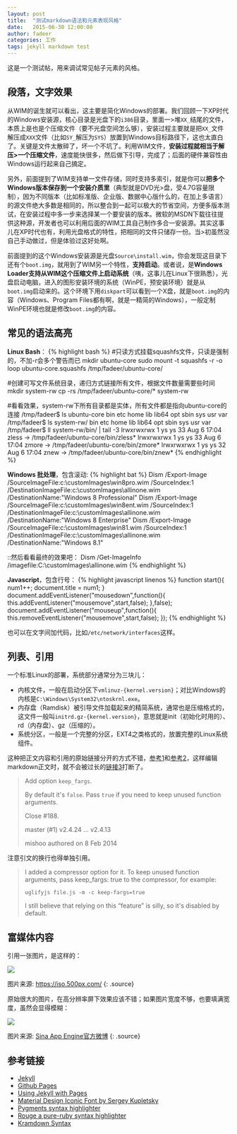 ```yaml
---
layout: post
title:  "测试markdown语法和元素表现风格"
date:   2015-06-30 12:00:00
author: fadeer
categories: 工作
tags: jekyll markdown test
---
```


这是一个测试帖，用来调试常见帖子元素的风格。

段落，文字效果
----
从WIM的诞生就可以看出，这主要是简化Windows的部署。我们回顾一下XP时代的Windows安装源，核心目录是光盘下的`i386`目录，里面一>堆`XX_`结尾的文件，本质上是也是个压缩文件（要不光盘空间怎么够），安装过程主要就是把`XX_`文件解压成`XXX`文件（比如`SY_`解压为`SYS`）放置到Windows目标路径下，这也太直白了。关键是文件太散碎了，坏一个不坑了。利用WIM文件，**安装过程就相当于解压>一个压缩文件**，速度能快很多，然后做下引导，完成了；后面的硬件兼容性由Windows运行起来自己搞定。

另外，前面提到了WIM支持单一文件存储，同时支持多索引，就是你可以**把多个Windows版本保存到一个安装介质里**（典型就是DVD光>盘，受4.7G容量限制），因为不同版本（比如标准版、企业版、数据中心版什么的，在加上多语言）的源文件绝大多数是相同的，所以整合到一起可以极大的节省空间，方便多版本测试，在安装过程中多一步来选择某一个要安装的版本。微软的MSDN下载往往提供这种源，开发者也可以利用后面的WIM工具自己制作多合一安装源。其实这事儿在XP时代也有，利用光盘格式的特性，把相同的文件只储存一份。当>初虽然没自己手动做过，但是体验过这好处啊。

前面提到的这个Windows安装源是光盘`Source\install.wim`，你会发现这目录下还有个`boot.img`，就用到了WIM另一个特性，**支持启动**。或者说，是**Windows Loader支持从WIM这个压缩文件上启动系统**（咦，这事儿在Linux下很熟悉），光盘启动电脑，进入的图形安装环境的系统（WinPE，预安装环境）就是从`boot.img`启动来的。这个环境下用`diskpart`可以看到一个X盘，就是`boot.img`的内容（Windows、Program Files都有啊，就是一精简的Windows），一般定制WinPE环境也就是修改`boot.img`的内容。

常见的语法高亮
----
**Linux Bash**：
{% highlight bash %}
#只读方式挂载squashfs文件，只读是强制的，不加-r会多个警告而已
mkdir ubuntu-core
sudo mount -t squashfs -r -o loop ubuntu-core.squashfs /tmp/fadeer/ubuntu-core/

#创建可写文件系统目录，递归方式链接所有文件，根据文件数量需要些时间
mkdir system-rw
cp -rs /tmp/fadeer/ubuntu-core/* system-rw

#看看效果，system-rw下所有目录都是实体，所有文件都是指向ubuntu-core的连接
/tmp/fadeer$ ls ubuntu-core
bin  etc  home  lib  lib64  opt  sbin  sys  usr  var
/tmp/fadeer$ ls system-rw/
bin  etc  home  lib  lib64  opt  sbin  sys  usr  var
/tmp/fadeer$ ll system-rw/bin/ | tail -3
lrwxrwxrwx  1 ys ys   33 Aug  6 17:04 zless -> /tmp/fadeer/ubuntu-core/bin/zless*
lrwxrwxrwx  1 ys ys   33 Aug  6 17:04 zmore -> /tmp/fadeer/ubuntu-core/bin/zmore*
lrwxrwxrwx  1 ys ys   32 Aug  6 17:04 znew -> /tmp/fadeer/ubuntu-core/bin/znew*
{% endhighlight %}

**Windows 批处理**，包含滚动:
{% highlight bat %}
Dism /Export-Image /SourceImageFile:c:\customImages\win8pro.wim /SourceIndex:1 /DestinationImageFile:c:\customImages\allinone.wim /DestinationName:"Windows 8 Professional"
Dism /Export-Image /SourceImageFile:c:\customImages\win8ent.wim /SourceIndex:1 /DestinationImageFile:c:\customImages\allinone.wim /DestinationName:"Windows 8 Enterprise"
Dism /Export-Image /SourceImageFile:c:\customImages\win81.wim /SourceIndex:1 /DestinationImageFile:c:\customImages\allinone.wim /DestinationName:"Windows 8.1"

::然后看看最终的效果吧：
Dism /Get-ImageInfo /imagefile:C:\customImages\allinone.wim
{% endhighlight %}

<!--preview-end-->
**Javascript**，包含行号：
{% highlight javascript linenos %}
function start(){
	num1++;
	document.title = num1;
}
document.addEventListener("mousedown",function(){
	this.addEventListener("mousemove",start,false);
},false);
document.addEventListener("mouseup",function(){
	this.removeEventListener("mousemove",start,false);
});
{% endhighlight %}

也可以在文字间加代码，比如`/etc/network/interfaces`这样。

列表、引用
----
一个标准Linux的部署，系统部分通常分为三块儿：

* 内核文件，一般在启动分区下`vmlinuz-{kernel.version}`；对比Windows的内核是`C:\Windows\System32\ntoskrnl.exe`。
* 内存盘（Ramdisk）被引导文件加载起来的精简系统，通常也是压缩格式的，这文件一般叫`initrd.gz-{kernel.version}`，意思就是init（初始化时用的）、rd（内存盘）、gz（压缩的）。
* 系统分区，一般是一个完整的分区，EXT4之类格式的，放置完整的Linux系统组件。

这种把正文内容和引用的原始链接分开的方式不错，[参考1][链接1]和[参考2][链接2]，这样编辑markdown正文时，就不会被过长的[链接3]打断了。

> Add option `keep_fargs`.
>
> By default it's `false`.  Pass `true` if you need to keep unused function arguments.
>
> Close #188.
>
> master (#1)  v2.4.24 … v2.4.13
>
> mishoo authored on 8 Feb 2014

注意引文的换行也得单独引用。

> I added a compressor option for it. To keep unused function arguments, pass keep_fargs: true to the compressor, for example:
>
> `uglifyjs file.js -m -c keep-fargs=true`
>
> I still believe that relying on this “feature” is silly, so it's disabled by default.


富媒体内容
----
引用一张图片，是这样的：

![][pic1]

图片来源: https://iso.500px.com/
{: .source}

原始很大的图片，在高分辨率屏下效果应该不错；如果图片宽度不够，也要填满宽度，虽然会显得模糊：

![](http://7xkxri.com1.z0.glb.clouddn.com/fix_bug.png)

图片来源: [Sina App Engine官方微博](http://www.weibo.com/saet)
{: .source}

参考链接
----
* [Jekyll](http://jekyllrb.com/)
* [Github Pages](https://pages.github.com/)
* [Using Jekyll with Pages](https://help.github.com/articles/using-jekyll-with-pages/)
* [Material Design Iconic Font by Sergey Kupletsky](http://zavoloklom.github.io/material-design-iconic-font/index.html)
* [Pygments syntax highlighter](http://pygments.org/)
* [Rouge a pure-ruby syntax highlighter](https://github.com/jneen/rouge)
* [Kramdown Syntax](http://kramdown.gettalong.org/syntax.html)

<!-- 文内引用链接，不会直接出现在正文里 -->
[链接1]:	http://www.google.com
[链接2]:	http://www.google.com
[链接3]:	http://www.google.com

[pic1]: http://7xkxri.com1.z0.glb.clouddn.com/test-1.jpg
[pic2]: http://7xkxri.com1.z0.glb.clouddn.com/test-2.jpg


